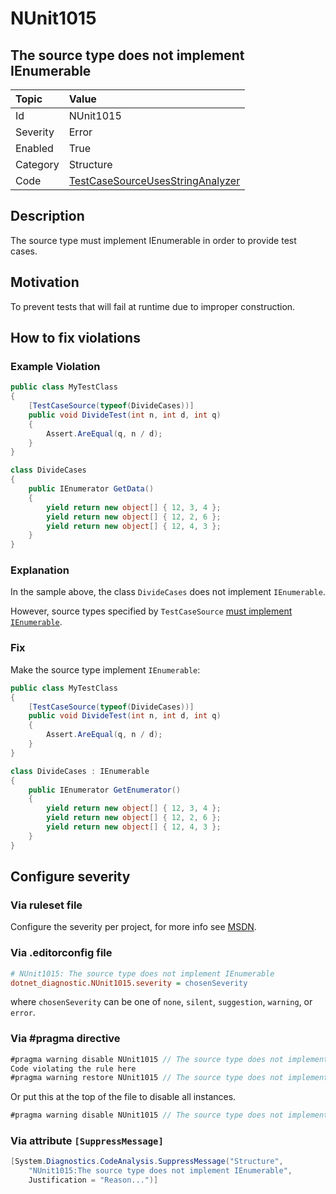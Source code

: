 # NUnit1015

## The source type does not implement IEnumerable

| Topic    | Value
| :--      | :--
| Id       | NUnit1015
| Severity | Error
| Enabled  | True
| Category | Structure
| Code     | [TestCaseSourceUsesStringAnalyzer](https://github.com/nunit/nunit.analyzers/blob/0.6.0/src/nunit.analyzers/TestCaseSourceUsage/TestCaseSourceUsesStringAnalyzer.cs)

## Description

The source type must implement IEnumerable in order to provide test cases.

## Motivation

To prevent tests that will fail at runtime due to improper construction.

## How to fix violations

### Example Violation

```csharp
public class MyTestClass
{
    [TestCaseSource(typeof(DivideCases))]
    public void DivideTest(int n, int d, int q)
    {
        Assert.AreEqual(q, n / d);
    }
}

class DivideCases
{
    public IEnumerator GetData()
    {
        yield return new object[] { 12, 3, 4 };
        yield return new object[] { 12, 2, 6 };
        yield return new object[] { 12, 4, 3 };
    }
}
```

### Explanation

In the sample above, the class `DivideCases` does not implement `IEnumerable`.

However, source types specified by `TestCaseSource` [must implement `IEnumerable`](xref:testcasesourceattribute).

### Fix

Make the source type implement `IEnumerable`:

```csharp
public class MyTestClass
{
    [TestCaseSource(typeof(DivideCases))]
    public void DivideTest(int n, int d, int q)
    {
        Assert.AreEqual(q, n / d);
    }
}

class DivideCases : IEnumerable
{
    public IEnumerator GetEnumerator()
    {
        yield return new object[] { 12, 3, 4 };
        yield return new object[] { 12, 2, 6 };
        yield return new object[] { 12, 4, 3 };
    }
}
```

<!-- start generated config severity -->
## Configure severity

### Via ruleset file

Configure the severity per project, for more info see [MSDN](https://msdn.microsoft.com/en-us/library/dd264949.aspx).

### Via .editorconfig file

```ini
# NUnit1015: The source type does not implement IEnumerable
dotnet_diagnostic.NUnit1015.severity = chosenSeverity
```

where `chosenSeverity` can be one of `none`, `silent`, `suggestion`, `warning`, or `error`.

### Via #pragma directive

```csharp
#pragma warning disable NUnit1015 // The source type does not implement IEnumerable
Code violating the rule here
#pragma warning restore NUnit1015 // The source type does not implement IEnumerable
```

Or put this at the top of the file to disable all instances.

```csharp
#pragma warning disable NUnit1015 // The source type does not implement IEnumerable
```

### Via attribute `[SuppressMessage]`

```csharp
[System.Diagnostics.CodeAnalysis.SuppressMessage("Structure",
    "NUnit1015:The source type does not implement IEnumerable",
    Justification = "Reason...")]
```
<!-- end generated config severity -->
